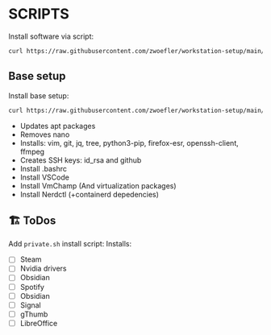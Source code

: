 # SCRIPTS


Install software via script:
```BASH
curl https://raw.githubusercontent.com/zwoefler/workstation-setup/main/scripts/<APPLICATION_NAME>.sh | sudo bash -
```

## Base setup
Install base setup:
```BASH
curl https://raw.githubusercontent.com/zwoefler/workstation-setup/main/scripts/setup.sh | sudo bash -
```

- Updates apt packages
- Removes nano
- Installs: vim, git, jq, tree, python3-pip, firefox-esr, openssh-client, ffmpeg
- Creates SSH keys: id_rsa and github
- Install .bashrc
- Install VSCode
- Install VmChamp (And virtualization packages)
- Install Nerdctl (+containerd depedencies)

## 🏗️ ToDos
Add `private.sh` install script:
Installs:
- [ ] Steam
- [ ] Nvidia drivers
- [ ] Obsidian
- [ ] Spotify
- [ ] Obsidian
- [ ] Signal
- [ ] gThumb
- [ ] LibreOffice
